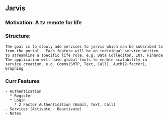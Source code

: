 
## Jarvis

### Motivation: A tv remote for life

### Structure: 
``
The goal is to slowly add services to jarvis which can be subsribed to from the portal. 
Each feature will be an individual service written to streamline a specific life role. e.g. Data Colleciton, IOT, Finance 
The application will have global tools to enable scalability in service creation. e.g. Comms(SMTP, Text, Call), Auth(2-factor), Graphing
``

### Curr Features
```
- Authentication
  * Register
  * Login
    * 2 Factor Authentication (Email, Text, Call)
- Services (Activate - Deactivate)
- Notes
